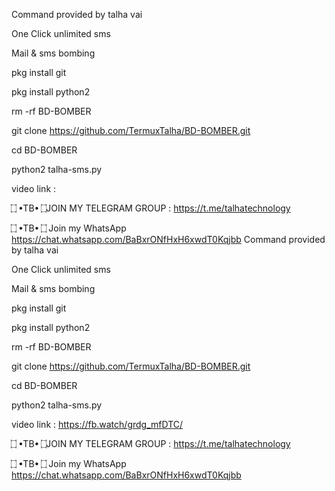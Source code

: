 Command provided by talha vai

One Click unlimited sms

Mail & sms bombing

pkg install git

pkg install python2

rm -rf BD-BOMBER

git clone https://github.com/TermuxTalha/BD-BOMBER.git

cd BD-BOMBER

python2 talha-sms.py


video link : 

  ۝ •TB• ۝JOIN MY TELEGRAM GROUP : https://t.me/talhatechnology

 ۝ •TB• ۝ Join my WhatsApp  https://chat.whatsapp.com/BaBxrONfHxH6xwdT0Kqjbb
Command provided by talha vai

One Click unlimited sms

Mail & sms bombing

pkg install git

pkg install python2

rm -rf BD-BOMBER

git clone https://github.com/TermuxTalha/BD-BOMBER.git

cd BD-BOMBER

python2 talha-sms.py


video link : https://fb.watch/grdg_mfDTC/

  ۝ •TB• ۝JOIN MY TELEGRAM GROUP : https://t.me/talhatechnology

 ۝ •TB• ۝ Join my WhatsApp  https://chat.whatsapp.com/BaBxrONfHxH6xwdT0Kqjbb
